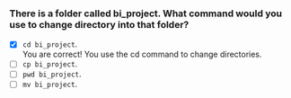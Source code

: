 ### There is a folder called bi_project. What command would you use to change directory into that folder?

- [x] `cd bi_project`. <br>
      You are correct! You use the cd command to change directories.
- [ ] `cp bi_project`.
- [ ] `pwd bi_project`.
- [ ] `mv bi_project`.
